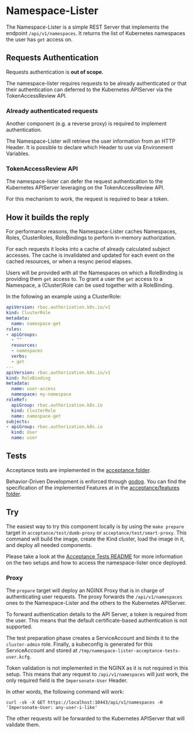 # Namespace-Lister

The Namespace-Lister is a simple REST Server that implements the endpoint `/api/v1/namespaces`.
It returns the list of Kubernetes namespaces the user has `get` access on.

## Requests Authentication

Requests authentication is **out of scope**.

The namespace-lister requires requests to be already authenticated or that their authentication can deferred to the Kubernetes APIServer via the TokenAccessReview API.

### Already authenticated requests

Another component (e.g. a reverse proxy) is required to implement authentication.

The Namespace-Lister will retrieve the user information from an HTTP Header.
It is possible to declare which Header to use via Environment Variables.

### TokenAccessReview API

The namespace-lister can defer the request authentication to the Kubernetes APIServer leveraging on the TokenAccessReview API.

For this mechanism to work, the request is required to bear a token.

## How it builds the reply

For performance reasons, the Namespace-Lister caches Namespaces, Roles, ClusterRoles, RoleBindings to perform in-memory authorization.

For each requests it looks into a cache of already calculated subject accesses.
The cache is invalidated and updated for each event on the cached resources, or when a resync period elapses.

Users will be provided with all the Namespaces on which a RoleBinding is providing them `get` access to.
To grant a user the `get` access to a Namespace, a (Cluster)Role can be used together with a RoleBinding.

In the following an example using a ClusterRole:

```yaml
apiVersion: rbac.authorization.k8s.io/v1
kind: ClusterRole
metadata:
  name: namespace-get
rules:
- apiGroups:
  - ""
  resources:
  - namespaces
  verbs:
  - get
---
apiVersion: rbac.authorization.k8s.io/v1
kind: RoleBinding
metadata:
  name: user-access
  namespace: my-namespace
roleRef:
  apiGroup: rbac.authorization.k8s.io
  kind: ClusterRole
  name: namespace-get
subjects:
- apiGroup: rbac.authorization.k8s.io
  kind: User
  name: user
```

## Tests

Acceptance tests are implemented in the [acceptance folder](./acceptance/).

Behavior-Driven Development is enforced through [godog](https://github.com/cucumber/godog).
You can find the specification of the implemented Features at in the [acceptance/features folder](./acceptance/features/).

## Try

The easiest way to try this component locally is by using the `make prepare` target in `acceptance/test/dumb-proxy` or `acceptance/test/smart-proxy`.
This command will build the image, create the Kind cluster, load the image in it, and deploy all needed components.

Please take a look at the [Acceptance Tests README](./acceptance/README.md) for more information on the two setups and how to access the namespace-lister once deployed.

### Proxy

The `prepare` target will deploy an NGINX Proxy that is in charge of authenticating user requests.
The proxy forwards the `/api/v1/namespaces` ones to the Namespace-Lister and the others to the Kubernetes APIServer.

To forward authentication details to the API Server, a token is required from the user.
This means that the default certificate-based authentication is not supported.

The test preparation phase creates a ServiceAccount and binds it to the `cluster-admin` role.
Finally, a kubeconfig is generated for this ServiceAccount and stored at `/tmp/namespace-lister-acceptance-tests-user.kcfg`.

Token validation is not implemented in the NGINX as it is not required in this setup.
This means that any request to `/api/v1/namespaces` will just work, the only required field is the `Impersonate-User` Header.

In other words, the following command will work:
```
curl -sk -X GET https://localhost:10443/api/v1/namespaces -H 'Impersonate-User: any-user-i-like'
```

The other requests will be forwarded to the Kubernetes APIServer that will validate them.
